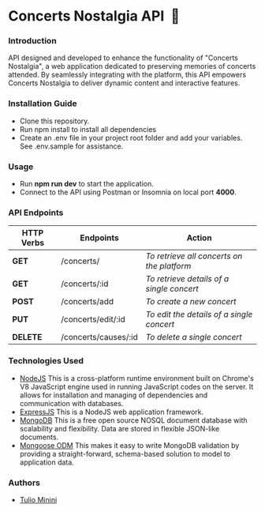 # Concerts Nostalgia API &nbsp;🎸

### Introduction

API designed and developed to enhance the functionality of "Concerts Nostalgia", a web application dedicated to preserving memories of concerts attended. By seamlessly integrating with the platform, this API empowers Concerts Nostalgia to deliver dynamic content and interactive features.

<!-- ### Project Support Features

- Users can signup and login to their accounts
- Public (non-authenticated) users can access all causes on the platform
- Authenticated users can access all causes as well as create a new cause, edit their created cause and also delete what they've created. -->

### Installation Guide

- Clone this repository.
- Run npm install to install all dependencies
- Create an .env file in your project root folder and add your variables. See .env.sample for assistance.

### Usage

- Run **npm run dev** to start the application.
- Connect to the API using Postman or Insomnia on local port **4000**.

### API Endpoints

| HTTP Verbs | Endpoints            | Action                                     |
| ---------- | -------------------- | ------------------------------------------ |
| **GET**    | /concerts/           | _To retrieve all concerts on the platform_ |
| **GET**    | /concerts/:id        | _To retrieve details of a single concert_  |
| **POST**   | /concerts/add        | _To create a new concert_                  |
| **PUT**    | /concerts/edit/:id   | _To edit the details of a single concert_  |
| **DELETE** | /concerts/causes/:id | _To delete a single concert_               |

### Technologies Used

- [NodeJS](https://nodejs.org/) This is a cross-platform runtime environment built on Chrome's V8 JavaScript engine used in running JavaScript codes on the server. It allows for installation and managing of dependencies and communication with databases.
- [ExpressJS](https://www.expresjs.org/) This is a NodeJS web application framework.
- [MongoDB](https://www.mongodb.com/) This is a free open source NOSQL document database with scalability and flexibility. Data are stored in flexible JSON-like documents.
- [Mongoose ODM](https://mongoosejs.com/) This makes it easy to write MongoDB validation by providing a straight-forward, schema-based solution to model to application data.

### Authors

- [Tulio Minini](https://tuliominini.com/)
